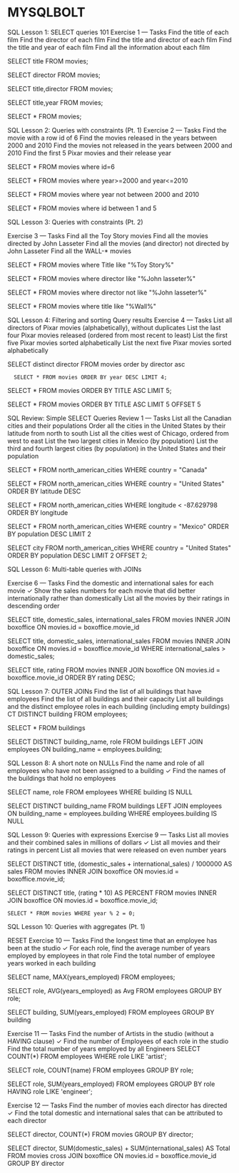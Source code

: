 # MYSQLBOLT

SQL Lesson 1: SELECT queries 101
Exercise 1 — Tasks
Find the title of each film 
Find the director of each film
Find the title and director of each film
Find the title and year of each film
Find all the information about each film

SELECT title FROM movies;

SELECT director FROM movies;

SELECT title,director FROM movies;

SELECT title,year FROM movies;

SELECT * FROM movies;



SQL Lesson 2: Queries with constraints (Pt. 1)
Exercise 2 — Tasks
Find the movie with a row id of 6
Find the movies released in the years between 2000 and 2010
Find the movies not released in the years between 2000 and 2010
Find the first 5 Pixar movies and their release year


SELECT * FROM movies where id=6

SELECT * FROM movies where year>=2000 and year<=2010

SELECT * FROM movies where year not between 2000 and 2010

SELECT * FROM movies where id between 1 and 5




SQL Lesson 3: Queries with constraints (Pt. 2)

Exercise 3 — Tasks
Find all the Toy Story movies
Find all the movies directed by John Lasseter
Find all the movies (and director) not directed by John Lasseter
Find all the WALL-* movies


SELECT * FROM movies where Title like "%Toy Story%"

SELECT * FROM movies where director like "%John lasseter%"


SELECT * FROM movies where director not like "%John lasseter%"


SELECT * FROM movies where title like "%Wall%"


SQL Lesson 4: Filtering and sorting Query results
Exercise 4 — Tasks
List all directors of Pixar movies (alphabetically), without duplicates
List the last four Pixar movies released (ordered from most recent to least)
List the first five Pixar movies sorted alphabetically
List the next five Pixar movies sorted alphabetically


SELECT distinct director FROM movies order by director asc


      SELECT * FROM movies ORDER BY year DESC LIMIT 4;



SELECT * FROM movies ORDER BY TITLE ASC LIMIT 5;


SELECT * FROM movies ORDER BY TITLE ASC LIMIT 5 OFFSET 5



SQL Review: Simple SELECT Queries
Review 1 — Tasks
List all the Canadian cities and their populations
Order all the cities in the United States by their latitude from north to south
List all the cities west of Chicago, ordered from west to east
List the two largest cities in Mexico (by population)
List the third and fourth largest cities (by population) in the United States and their population

SELECT * FROM north_american_cities WHERE country = "Canada"


SELECT * FROM north_american_cities WHERE country = "United States" ORDER BY latitude DESC



SELECT * FROM north_american_cities WHERE longitude < -87.629798
ORDER BY longitude


SELECT *
FROM north_american_cities
WHERE country = "Mexico"
ORDER BY population DESC
LIMIT 2




SELECT city
FROM north_american_cities
WHERE country = "United States"
ORDER BY population DESC
LIMIT 2 OFFSET 2;



SQL Lesson 6: Multi-table queries with JOINs

Exercise 6 — Tasks
Find the domestic and international sales for each movie ✓
Show the sales numbers for each movie that did better internationally rather than domestically
List all the movies by their ratings in descending order

SELECT title, domestic_sales, international_sales
FROM movies
INNER JOIN boxoffice
ON movies.id = boxoffice.movie_id



SELECT title, domestic_sales, international_sales
FROM movies
INNER JOIN boxoffice
 ON movies.id = boxoffice.movie_id
WHERE international_sales > domestic_sales;

SELECT title, rating
FROM movies
INNER JOIN boxoffice
ON movies.id = boxoffice.movie_id
ORDER BY rating DESC;


SQL Lesson 7: OUTER JOINs
Find the list of all buildings that have employees
Find the list of all buildings and their capacity
List all buildings and the distinct employee roles in each building (including empty buildings)
CT DISTINCT building FROM employees;


SELECT * FROM buildings


SELECT DISTINCT building_name, role
FROM buildings
LEFT JOIN employees
 ON building_name = employees.building;


SQL Lesson 8: A short note on NULLs
Find the name and role of all employees who have not been assigned to a building ✓
Find the names of the buildings that hold no employees

SELECT name, role FROM employees WHERE building IS NULL


SELECT DISTINCT building_name
FROM buildings
LEFT JOIN employees
    ON building_name = employees.building
WHERE employees.building IS NULL


SQL Lesson 9: Queries with expressions
Exercise 9 — Tasks
List all movies and their combined sales in millions of dollars ✓
List all movies and their ratings in percent
List all movies that were released on even number years

SELECT DISTINCT
    title,
    (domestic_sales + international_sales) / 1000000 AS sales
FROM movies
INNER JOIN boxoffice
    ON movies.id = boxoffice.movie_id;


SELECT DISTINCT
    title,
    (rating * 10) AS PERCENT
FROM movies
INNER JOIN boxoffice
    ON movies.id = boxoffice.movie_id;


    SELECT * FROM movies WHERE year % 2 = 0;

SQL Lesson 10: Queries with aggregates (Pt. 1)


RESET
Exercise 10 — Tasks
Find the longest time that an employee has been at the studio ✓
For each role, find the average number of years employed by employees in that role
Find the total number of employee years worked in each building

SELECT name, MAX(years_employed) FROM employees;

SELECT role, AVG(years_employed) as Avg
  FROM employees
  GROUP BY role;

SELECT building, SUM(years_employed) FROM employees GROUP BY building


Exercise 11 — Tasks
Find the number of Artists in the studio (without a HAVING clause) ✓
Find the number of Employees of each role in the studio
Find the total number of years employed by all Engineers
 SELECT COUNT(*) FROM employees WHERE role LIKE 'artist';



SELECT role, COUNT(name) FROM employees GROUP BY role;

  SELECT role, SUM(years_employed) FROM employees 
  GROUP BY role HAVING role LIKE 'engineer';

Exercise 12 — Tasks
Find the number of movies each director has directed ✓
Find the total domestic and international sales that can be attributed to each director



 SELECT director, COUNT(*) FROM movies GROUP BY director;



  SELECT director, SUM(domestic_sales) + SUM(international_sales) AS Total FROM movies 
 cross JOIN boxoffice ON movies.id = boxoffice.movie_id 
  GROUP BY director

